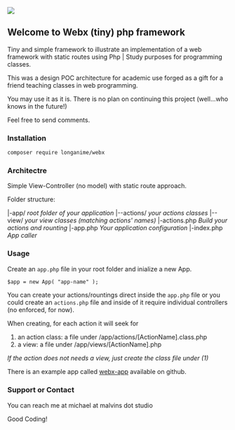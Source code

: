 ![](https://api.travis-ci.org/michael-lins/webx.svg?branch=master)

## Welcome to Webx (tiny) php framework

Tiny and simple framework to illustrate an implementation of a web framework with static routes using Php | Study purposes for programming classes.

This was a design POC architecture for academic use forged as a gift for a friend teaching classes in web programming.

You may use it as it is. There is no plan on continuing this project (well...who knows in the future!)

Feel free to send comments.

### Installation

```markdown
composer require longanime/webx
```

### Architectre

Simple View-Controller (no model) with static route approach.

Folder structure:

|-app/ _root folder of your application_
|--actions/ _your actions classes_
|--view/ _your view classes (matching actions' names)_
|-actions.php _Build your actions and rounting_
|-app.php _Your application configuration_
|-index.php _App caller_

### Usage

Create an `app.php` file in your root folder and inialize a new App.

```markdown
$app = new App( "app-name" );
```

You can create your actions/rountings direct inside the `app.php` file or you could create an `actions.php` file and inside of it require individual controllers (no enforced, for now).

When creating, for each action it will seek for
1. an action class: a file under /app/actions/[ActionName].class.php
2. a view: a file under /app/views/[ActionName].php
 
*If the action does not needs a view, just create the class file under (1)*

There is an example app called [webx-app](https://github.com/michael-lins/webx-app/) available on github.

### Support or Contact

You can reach me at michael at malvins dot studio

Good Coding!
